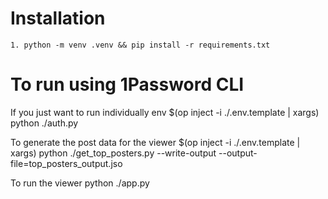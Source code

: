 # Installation

	1. python -m venv .venv && pip install -r requirements.txt

# To run using 1Password CLI

If you just want to run individually
	env $(op inject -i ./.env.template | xargs) python ./auth.py

To generate the post data for the viewer
	$(op inject -i ./.env.template | xargs) python ./get_top_posters.py --write-output --output-file=top_posters_output.jso

To run the viewer
	python ./app.py